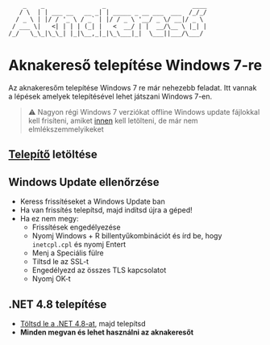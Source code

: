  ```
     _    _                _                        ____ 
    / \  | | ___ __   __ _| | _____ _ __ ___  ___  /_/_/
   / _ \ | |/ / '_ \ / _` | |/ / _ \ '__/ _ \/ __|/ _ \ 
  / ___ \|   <| | | | (_| |   <  __/ | |  __/\__ \ |_| |
 /_/   \_\_|\_\_| |_|\__,_|_|\_\___|_|  \___||___/\___/
```
# Aknakereső telepítése Windows 7-re

Az aknakeresőm telepítése Windows 7 re már nehezebb feladat. Itt vannak a lépések amelyek telepítésével lehet játszani Windows 7-en.

> ⚠️ Nagyon régi Windows 7 verziókat offline Windows update fájlokkal kell frisíteni, amiket [innen](https://www.catalog.update.microsoft.com/Home.aspx) kell letölteni, de már nem elmlékszemmelyikeket

## [Telepítő](../inno-setup/scripts/Output/minesweeper_setup.exe) letöltése
## Windows Update ellenőrzése
- Keress frissítéseket a Windows Update ban
- Ha van frissítés telepítsd, majd indítsd újra a géped!
- Ha ez nem megy:
    - Frissítések engedélyezése 
    - Nyomj Windows + R billentyűkombinációt és írd be, hogy `inetcpl.cpl` és nyomj Entert
    - Menj a Speciális fülre
    - Tiltsd le az SSL-t
    - Engedélyezd az összes TLS kapcsolatot
    - Nyomj OK-t
## .NET 4.8 telepítése
- [Töltsd le a .NET 4.8-at](https://go.microsoft.com/fwlink/?LinkId=2085155), majd telepítsd
- **Minden megvan és lehet használni az aknakeresőt**
